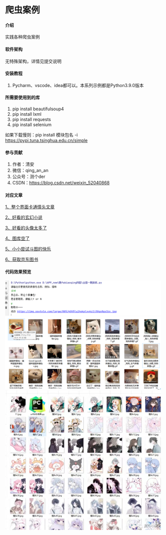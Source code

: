 # 爬虫案例

#### 介绍
实践各种爬虫案例

#### 软件架构
无特殊架构，详情见提交说明


#### 安装教程

1.  Pycharm、vscode、idea都可以。本系列示例都是Python3.9.0版本

#### 所需要使用到的库

1.  pip install beautifulsoup4
2.  pip install lxml
3.  pip install requests
4.  pip install selenium

如果下载慢则：pip install 模块包名 -i https://pypi.tuna.tsinghua.edu.cn/simple

#### 参与贡献

1.  作者：清安
2.  微信：qing_an_an
3.  公众号：测个der
4.  CSDN：https://blog.csdn.net/weixin_52040868

#### 对应文章

[1、整个界面卡通情头文章](https://mp.weixin.qq.com/s?__biz=MzkwODI1OTYwMg==&mid=2247486306&idx=1&sn=5faa50a331f70591adddbc8cc2fa41c0&chksm=c0cdf31ff7ba7a094cdfc40dfe47f49182b96a67946de987cf40454efa57576d5c7399e67b12#rd)

[2、好看的玄幻小说](https://mp.weixin.qq.com/s?__biz=MzkwODI1OTYwMg==&mid=2247486064&idx=1&sn=9f7a75e319ff4380ca1da279b8f49f50&chksm=c0cdf20df7ba7b1bee7dc65c8f92c6a235f666cf41c560852fe0839cad64f533ebc0793c19a6#rd)

[3、好看的头像太多了](https://mp.weixin.qq.com/s?__biz=MzkwODI1OTYwMg==&mid=2247486046&idx=1&sn=7c0c4ac6dbfe5752d88ad5cfa667707e&chksm=c0cdf223f7ba7b352f9ad32903e2f90e76c1877381434462b4706b67f8c6347ebb5114116b93#rd)

[4、图库空了](https://mp.weixin.qq.com/s?__biz=MzkwODI1OTYwMg==&mid=2247486034&idx=1&sn=32ed49d140d906291a02564df8dea0bc&chksm=c0cdf22ff7ba7b39bf8a2b5d7bd28757bf53e6757dad5b76dae4677a381103a5c72e6b679057#rd)

[5、小小尝试斗图的快乐](https://mp.weixin.qq.com/s?__biz=MzkwODI1OTYwMg==&mid=2247486018&idx=1&sn=92947517a5ee80c39fcad94f84931b19&chksm=c0cdf23ff7ba7b290175dcbe12a6bd280aaebfb3e8f2a770b956e077ba378bfa279e78a1b1b2#rd)

[6、获取京东图书](https://mp.weixin.qq.com/s?__biz=MzkwODI1OTYwMg==&mid=2247486003&idx=1&sn=6a7ce6893dfcf791fc2ca2d8e0839bdf&chksm=c0cdf24ef7ba7b587aa334c46230265e14a774f35fe43ccf7da36909dcc375dc18028857bce6#rd)

#### 代码效果预览
![斗图](%E6%96%97%E5%9B%BE/image.png)
![壁纸](%E6%96%97%E5%9B%BE/1676362135588.jpg)
![情头预览](%E5%A4%B4%E5%83%8F/image.png)
